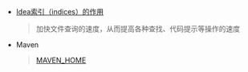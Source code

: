 * [Idea索引（indices）的作用](https://blog.csdn.net/qq_35246620/article/details/64440072#:~:text=%E5%9C%A8%E6%9C%AC%E7%AF%87%E5%8D%9A%E6%96%87%E4%B8%AD%EF%BC%8C%E5%B0%B1%E8%AE%A9%E6%88%91%E4%BB%AC%E4%B8%80%E8%B5%B7%E4%BA%86%E8%A7%A3%E7%B4%A2%E5%BC%95%E7%9A%84%E7%94%A8%E9%80%94%EF%BC%8C%E5%AF%B9%E4%BA%86%EF%BC%8C%E8%BF%98%E6%9C%89%E7%BC%93%E5%AD%98%E3%80%82%20IntelliJ%20IDEA,%E7%9A%84%E7%BC%93%E5%AD%98%E5%92%8C%E7%B4%A2%E5%BC%95%E4%B8%BB%E8%A6%81%E6%98%AF%E7%94%A8%E6%9D%A5%E5%8A%A0%E5%BF%AB%E6%96%87%E4%BB%B6%E6%9F%A5%E8%AF%A2%E7%9A%84%E9%80%9F%E5%BA%A6%EF%BC%8C%E4%BB%8E%E8%80%8C%E6%8F%90%E9%AB%98%E5%90%84%E7%A7%8D%E6%9F%A5%E6%89%BE%E3%80%81%E4%BB%A3%E7%A0%81%E6%8F%90%E7%A4%BA%E7%AD%89%E6%93%8D%E4%BD%9C%E7%9A%84%E9%80%9F%E5%BA%A6%EF%BC%8C%E5%9B%A0%E6%AD%A4%E7%B4%A2%E5%BC%95%E5%AF%B9%20IntelliJ%20IDEA%20%E7%9A%84%E9%AB%98%E6%95%88%E6%80%A7%E6%9D%A5%E8%AF%B4%EF%BC%8C%E5%85%B7%E6%9C%89%E8%87%B3%E5%85%B3%E9%87%8D%E8%A6%81%E7%9A%84%E4%BD%9C%E7%94%A8%E3%80%82%EF%BF%BD)
    > 加快文件查询的速度，从而提高各种查找、代码提示等操作的速度
    > 

* Maven
    > [MAVEN_HOME](https://blog.csdn.net/u010782846/article/details/52775774)
